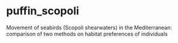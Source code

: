 # puffin_scopoli
Movement of seabirds (Scopoli shearwaters) in the Mediterranean: comparison of two methods on habitat preferences of individuals
